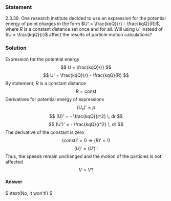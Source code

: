 ###  Statement 

$2.3.39.$ One research institute decided to use an expression for the potential energy of point charges in the form $U' = \frac{kqQ}{r} - \frac{kqQ}{R}$, where $R$ is a constant distance set once and for all. Will using $U'$ instead of $U = \frac{kqQ}{r}$ affect the results of particle motion calculations? 

### Solution

Expression for the potential energy $$ U = \frac{kqQ}{r} $$ $$ U' = \frac{kqQ}{r} - \frac{kqQ}{R} $$ By statement, $R$ is a constant distance $$ R = \text{const} $$ Derivatives for potential energy of expressions $$ (U_x)' = p $$ $$ (U)' = - \frac{kqQ}{r^2} \, dr $$ $$ (U')' = - \frac{kqQ}{r^2} \, dr $$ The derivative of the constant is zero $$ (\text{const})' = 0 \Rightarrow (R)' = 0 $$ $$ (U)' = (U')'! $$ Thus, the speeds remain unchanged and the motion of the particles is not affected $$ V = V'! $$ 

#### Answer

$ \text{No, it won't!} $ 

